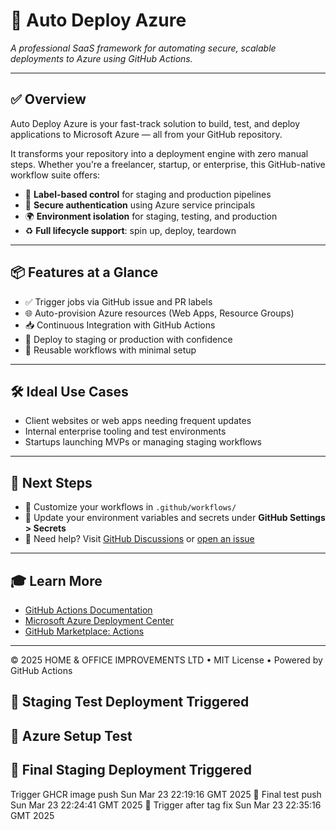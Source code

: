 # 🚀 Auto Deploy Azure

_A professional SaaS framework for automating secure, scalable deployments to Azure using GitHub Actions._

---

## ✅ Overview

Auto Deploy Azure is your fast-track solution to build, test, and deploy applications to Microsoft Azure — all from your GitHub repository.

It transforms your repository into a deployment engine with zero manual steps. Whether you're a freelancer, startup, or enterprise, this GitHub-native workflow suite offers:

- 🔖 **Label-based control** for staging and production pipelines
- 🔐 **Secure authentication** using Azure service principals
- 🌍 **Environment isolation** for staging, testing, and production
- ♻️ **Full lifecycle support**: spin up, deploy, teardown

---

## 📦 Features at a Glance

- ✅ Trigger jobs via GitHub issue and PR labels
- 🌐 Auto-provision Azure resources (Web Apps, Resource Groups)
- 📥 Continuous Integration with GitHub Actions
- 🚀 Deploy to staging or production with confidence
- 🔁 Reusable workflows with minimal setup

---

## 🛠️ Ideal Use Cases

- Client websites or web apps needing frequent updates
- Internal enterprise tooling and test environments
- Startups launching MVPs or managing staging workflows

---

## 🧭 Next Steps

- 🔧 Customize your workflows in `.github/workflows/`
- 📝 Update your environment variables and secrets under **GitHub Settings > Secrets**
- 💬 Need help? Visit [GitHub Discussions](https://github.com/orgs/HOME-OFFICE-IMPROVEMENTS-LTD/discussions) or [open an issue](https://github.com/msalsouri/auto-deploy-azure/issues)

---

## 🎓 Learn More

- [GitHub Actions Documentation](https://docs.github.com/en/actions)
- [Microsoft Azure Deployment Center](https://learn.microsoft.com/en-us/azure/deployment-center/)
- [GitHub Marketplace: Actions](https://github.com/marketplace?type=actions)

---

&copy; 2025 HOME & OFFICE IMPROVEMENTS LTD • MIT License • Powered by GitHub Actions
## 🔁 Staging Test Deployment Triggered
## 🔧 Azure Setup Test
## 🔁 Final Staging Deployment Triggered
Trigger GHCR image push Sun Mar 23 22:19:16 GMT 2025
🔁 Final test push Sun Mar 23 22:24:41 GMT 2025
🚀 Trigger after tag fix Sun Mar 23 22:35:16 GMT 2025
